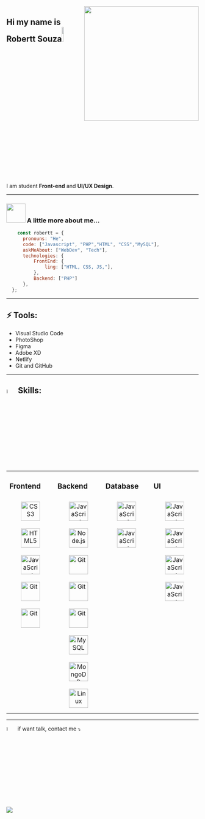 <img src="https://d33wubrfki0l68.cloudfront.net/52095f1989c853d702c0fae4368b0dfd076adaec/9e93e/img/memoji1.png" min-width="200px" max-width="200px" width="300px" align="right">

 ## Hi my name is Robertt Souza<img src="https://media.giphy.com/media/YoKkAVvZpXNnCxxVsJ/giphy.gif" width="10%">
<p align="left"> 
 I am student <strong>Front-end</strong> and <strong>UI/UX Design</strong>.
</p>

----

### <img src="https://media.giphy.com/media/VgCDAzcKvsR6OM0uWg/giphy.gif" width="50"> A little more about me...  

```javascript
    const robertt = {
      pronouns: "He",
      code: ["Javascript", "PHP","HTML", "CSS","MySQL"],
      askMeAbout: ["WebDev", "Tech"],
      technologies: {
          FrontEnd: {
              ling: ["HTML, CSS, JS,"],
          },
          Backend: ["PHP"]
      },
  };
```

----

## ⚡ Tools: 

- Visual Studio Code
- PhotoShop 
- Figma 
- Adobe XD 
- Netlify 
- Git and GitHub

----


## <img src="https://media.giphy.com/media/QssGEmpkyEOhBCb7e1/giphy.gif" width="5%"> Skills:

<table><tr><td valign="top" width="25%">



### Frontend  
<div align="center">  
<img style="margin: 10px" src="https://profilinator.rishav.dev/skills-assets/css3-original-wordmark.svg" alt="CSS3" height="50" />  
<img style="margin: 10px" src="https://profilinator.rishav.dev/skills-assets/html5-original-wordmark.svg" alt="HTML5" height="50" />  
<img style="margin: 10px" src="https://profilinator.rishav.dev/skills-assets/javascript-original.svg" alt="JavaScript" height="50" />       
<img style="margin: 10px" src="https://profilinator.rishav.dev/skills-assets/php-original.svg" alt="Git" height="50" /> 
<img style="margin: 10px" src="https://profilinator.rishav.dev/skills-assets/wordpress.png" alt="Git" height="50" /> 
</div>

</td><td valign="top" width="25%">



### Backend  
<div align="center">  
<img style="margin: 10px" src="https://profilinator.rishav.dev/skills-assets/javascript-original.svg" alt="JavaScript" height="50" />    
<img style="margin: 10px" src="https://profilinator.rishav.dev/skills-assets/nodejs-original-wordmark.svg" alt="Node.js" height="50" />
<img style="margin: 10px" src="https://profilinator.rishav.dev/skills-assets/php-original.svg" alt="Git" height="50" /> 
<img style="margin: 10px" src="https://profilinator.rishav.dev/skills-assets/git-scm-icon.svg" alt="Git" height="50" />  
<img style="margin: 10px" src="https://profilinator.rishav.dev/skills-assets/wordpress.png" alt="Git" height="50" /> 
<img style="margin: 10px" src="https://profilinator.rishav.dev/skills-assets/mysql-original-wordmark.svg" alt="MySQL" height="50" />  
<img style="margin: 10px" src="https://profilinator.rishav.dev/skills-assets/mongodb-original-wordmark.svg" alt="MongoDB" height="50" />
<img style="margin: 10px" src="https://profilinator.rishav.dev/skills-assets/linux-original.svg" alt="Linux" height="50" />     
</div>

</td><td valign="top" width="25%">
 
 ### Database 
<div align="center">  
<img style="margin: 10px" src="https://profilinator.rishav.dev/skills-assets/mysql-original-wordmark.svg" alt="JavaScript" height="50"/>
 <img style="margin: 10px" src="https://profilinator.rishav.dev/skills-assets/nodejs-original-wordmark.svg" alt="JavaScript" height="50"/>    
    
</div>

</td><td valign="top" width="25%">
 
 ### UI
<div align="center">  
<img style="margin: 10px" src="https://profilinator.rishav.dev/skills-assets/figma-icon.svg" alt="JavaScript" height="50"/>
<img style="margin: 10px" src="https://profilinator.rishav.dev/skills-assets/adobexd.png" alt="JavaScript" height="50"/>
<img style="margin: 10px" src="https://profilinator.rishav.dev/skills-assets/adobe_illustrator-icon.svg" alt="JavaScript" height="50"/>
<img style="margin: 10px" src="https://profilinator.rishav.dev/skills-assets/photoshop-plain.svg" alt="JavaScript" height="50"/>
    
</div>

</td>
</table> 

----


<p align="left">
<img src="https://media.giphy.com/media/LnQjpWaON8nhr21vNW/giphy.gif" width="5%"> if want talk, contact me ⤵️
</p>

<p align="left">
  
  <a href="https://www.linkedin.com/in/robertt-dos-anjos-souza-647192136/" alt="Linkedin">
  <img src="https://img.shields.io/badge/-Linkedin-0e76a8?style=for-the-badge&logo=Linkedin&logoColor=white&link=https://https://www.linkedin.com/in/robertt-dos-anjos-souza-647192136/" /></a>

</p>  
